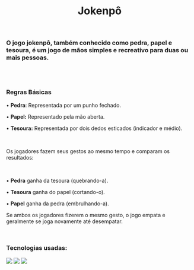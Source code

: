 <h1 align=center>Jokenpô</h1>
<br>
<h3>O jogo jokenpô, também conhecido como pedra, papel e tesoura, é um jogo de mãos simples e recreativo para duas ou mais pessoas.</h3>
<br>
<br>
<h3>Regras Básicas</h3>
<p>&bull; <b>Pedra</b>: Representada por um punho fechado.</p>
<p>&bull; <b>Papel:</b> Representado pela mão aberta.</p>
<p>&bull; <b>Tesoura:</b> Representada por dois dedos esticados (indicador e médio).</p>
<br>
<p> Os jogadores fazem seus gestos ao mesmo tempo e comparam os resultados:</p>
<br>
<p>&bull; <b>Pedra</b> ganha da tesoura (quebrando-a).</p>
<p>&bull; <b>Tesoura</b> ganha do papel (cortando-o).</p>
<p>&bull; <b>Papel</b> ganha da pedra (embrulhando-a).</p>
<p>Se ambos os jogadores fizerem o mesmo gesto, o jogo empata e geralmente se joga novamente até desempatar.</p>
<br>
<h3>Tecnologias usadas:</h3>
<img src=https://img.shields.io/badge/HTML5-E34F26?style=for-the-badge&logo=html5&logoColor=white>
<img src=https://img.shields.io/badge/CSS3-1572B6?style=for-the-badge&logo=css3&logoColor=white>
<img src=https://img.shields.io/badge/JavaScript-323330?style=for-the-badge&logo=javascript&logoColor=F7DF1E>
